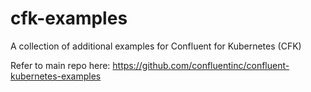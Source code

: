 # cfk-examples
A collection of additional examples for Confluent for Kubernetes (CFK)

Refer to main repo here: https://github.com/confluentinc/confluent-kubernetes-examples
